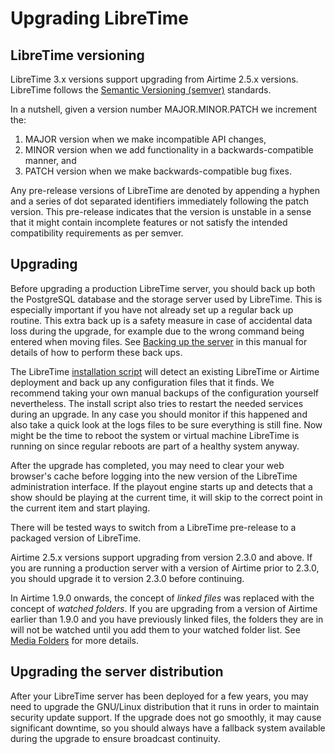 # Upgrading LibreTime

## LibreTime versioning

LibreTime 3.x versions support upgrading from Airtime 2.5.x versions. LibreTime follows the [Semantic Versioning (semver)](http://semver.org/spec/v2.0.0.html) standards.

In a nutshell, given a version number MAJOR.MINOR.PATCH we increment the:

1. MAJOR version when we make incompatible API changes,
2. MINOR version when we add functionality in a backwards-compatible manner, and
3. PATCH version when we make backwards-compatible bug fixes.

Any pre-release versions of LibreTime are denoted by appending a hyphen and a series
of dot separated identifiers immediately following the patch version. This pre-release indicates
that the version is unstable in a sense that it might contain incomplete features or not satisfy the
intended compatibility requirements as per semver.

## Upgrading 

Before upgrading a production LibreTime server, you should back up both the PostgreSQL
database and the storage server used by LibreTime. This is especially important if you have not already
set up a regular back up routine. This extra back up is a safety measure in case of accidental data loss
during the upgrade, for example due to the wrong command being entered when moving files. See
[Backing up the server](backing-up-the-server) in this manual for details of how to perform these back ups.

The LibreTime [installation script](install) will detect an existing LibreTime or Airtime deployment and back up any configuration files that it finds. We recommend taking your own manual backups of the configuration yourself nevertheless.  The install script also tries to restart the needed services during an upgrade. In any case you should monitor if this happened and also take a quick look at the logs files to be sure everything is still fine. Now might be the time to reboot the system or virtual machine LibreTime is running on since regular reboots are part of a healthy system anyway.

After the upgrade has completed, you may need to clear your web browser's cache  before logging into the new version of the LibreTime administration interface. If the playout engine starts up and detects that a show should be playing at the  current time, it will skip to the correct point in the current item and start playing. 

There will be tested ways to switch from a LibreTime pre-release to a packaged version of LibreTime.

Airtime 2.5.x versions support upgrading from version 2.3.0 and above. If you are
running a production server with a version of Airtime prior to 2.3.0, you should
upgrade it to version 2.3.0 before continuing. 

In Airtime 1.9.0 onwards, the concept of *linked files* was replaced with the
concept of *watched folders*. If you are upgrading from a version of Airtime 
earlier than 1.9.0 and you have previously linked files, the folders they are
in will not be watched until you add them to your watched folder list. See
[Media Folders](folders) for more details.

Upgrading the server distribution
---------------------------------

After your LibreTime server has been deployed for a few years, you may need to
upgrade the GNU/Linux distribution that it runs in order to maintain security
update support. If the upgrade does not go smoothly, it may cause significant
downtime, so you should always have a fallback system available during the 
upgrade to ensure broadcast continuity.
